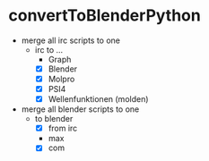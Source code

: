 # convertToBlenderPython

+ merge all irc scripts to one
  + irc to ...
    + Graph
    +[x] Blender
    +[x] Molpro
    +[x] PSI4
    +[x] Wellenfunktionen (molden)
+ merge all blender scripts to one
  + to blender 
    +[x] from irc
    + max
    +[x] com